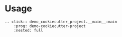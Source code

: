 # Usage

```{eval-rst}
.. click:: demo_cookiecutter_project.__main__:main
    :prog: demo-cookiecutter-project
    :nested: full
```
